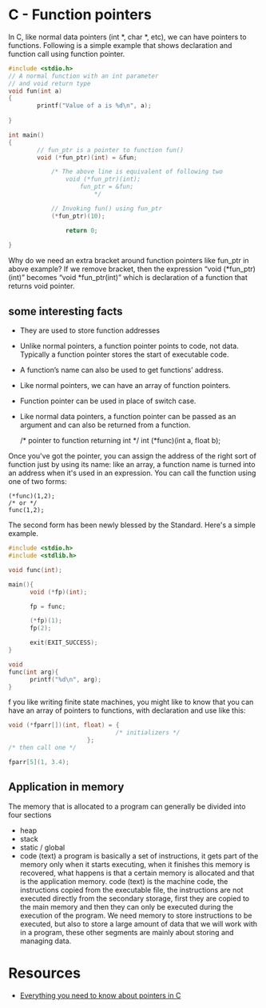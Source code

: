 # C - Function pointers
In C, like normal data pointers (int *, char *, etc), we can have pointers to functions. Following is a simple example that shows declaration and function call using function pointer.
```c
#include <stdio.h>
// A normal function with an int parameter
// and void return type
void fun(int a)
{
		printf("Value of a is %d\n", a);
		
}

int main()
{
		// fun_ptr is a pointer to function fun()
		void (*fun_ptr)(int) = &fun;

			/* The above line is equivalent of following two
			   	void (*fun_ptr)(int);
					fun_ptr = &fun;
						*/

			// Invoking fun() using fun_ptr
			(*fun_ptr)(10);

				return 0;
				
}
```
Why do we need an extra bracket around function pointers like fun_ptr in above example?
If we remove bracket, then the expression “void (*fun_ptr)(int)” becomes “void *fun_ptr(int)” which is declaration of a function that returns void pointer.

## some interesting facts
* They are used to store function addresses
* Unlike normal pointers, a function pointer points to code, not data. Typically a function pointer stores the start of executable code.
* A function’s name can also be used to get functions’ address.
* Like normal pointers, we can have an array of function pointers.
* Function pointer can be used in place of switch case.
* Like normal data pointers, a function pointer can be passed as an argument and can also be returned from a function.

	/* pointer to function returning int */
	int (*func)(int a, float b);

Once you've got the pointer, you can assign the address of the right sort of function just by using its name: like an array, a function name is turned into an address when it's used in an expression. You can call the function using one of two forms:

	(*func)(1,2);
	/* or */
	func(1,2);

The second form has been newly blessed by the Standard. Here's a simple example.

```c
#include <stdio.h>
#include <stdlib.h>

void func(int);

main(){
      void (*fp)(int);

      fp = func;

      (*fp)(1);
      fp(2);

      exit(EXIT_SUCCESS);
}

void
func(int arg){
      printf("%d\n", arg);
}
```
f you like writing finite state machines, you might like to know that you can have an array of pointers to functions, with declaration and use like this:

```c
void (*fparr[])(int, float) = {
                              /* initializers */
                      };
/* then call one */

fparr[5](1, 3.4);
```
## Application in memory
The memory that is allocated to a program can generally be divided into four sections 
* heap
* stack
* static / global
* code (text)
a program is basically a set of instructions, it gets part of the memory only when it starts executing, when it finishes this memory is recovered, what happens is that a certain memory is allocated and that is the application memory.
code (text) is the machine code, the instructions copied from the executable file, the instructions are not executed directly from the secondary storage, first they are copied to the main memory and then they can only be executed during the execution of the program. We need memory to store instructions to be executed, but also to store a large amount of data that we will work with in a program, these other segments are mainly about storing and managing data.
# Resources
* <a href="https://boredzo.org/pointers/" target="blank">Everything you need to know about pointers in C</a>
